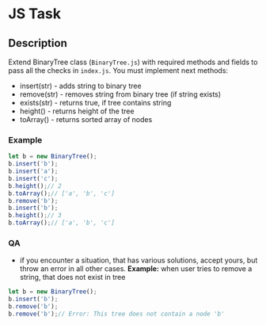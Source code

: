 # JS Task
## Description
Extend BinaryTree class (`BinaryTree.js`) with required methods and fields to pass all the checks in `index.js`.
You must implement next methods:
* insert(str) - adds string to binary tree
* remove(str) - removes string from binary tree (if string exists)
* exists(str) - returns true, if tree contains string
* height() - returns height of the tree
* toArray() - returns sorted array of nodes

### Example
```js
let b = new BinaryTree();
b.insert('b');
b.insert('a');
b.insert('c');
b.height();// 2
b.toArray();// ['a', 'b', 'c']
b.remove('b');
b.insert('b');
b.height();// 3
b.toArray();// ['a', 'b', 'c']
```

### QA
* if you encounter a situation, that has various solutions, accept yours, but throw an error in all other cases.
**Example:** when user tries to remove a string, that does not exist in tree
```js
let b = new BinaryTree();
b.insert('b');
b.remove('b');
b.remove('b');// Error: This tree does not contain a node 'b'
```